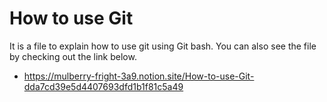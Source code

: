 # How to use Git

It is a file to explain how to use git using Git bash.
You can also see the file by checking out the link below.
- https://mulberry-fright-3a9.notion.site/How-to-use-Git-dda7cd39e5d4407693dfd1b1f81c5a49
